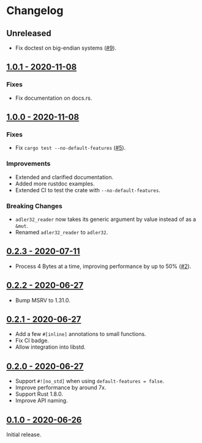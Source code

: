# Changelog

## Unreleased

- Fix doctest on big-endian systems ([#9]).

[#9]: https://github.com/jonas-schievink/adler/pull/9

## [1.0.1 - 2020-11-08](https://github.com/jonas-schievink/adler/releases/tag/v1.0.1)

### Fixes

- Fix documentation on docs.rs.

## [1.0.0 - 2020-11-08](https://github.com/jonas-schievink/adler/releases/tag/v1.0.0)

### Fixes

- Fix `cargo test --no-default-features` ([#5]).

### Improvements

- Extended and clarified documentation.
- Added more rustdoc examples.
- Extended CI to test the crate with `--no-default-features`.

### Breaking Changes

- `adler32_reader` now takes its generic argument by value instead of as a `&mut`.
- Renamed `adler32_reader` to `adler32`.

## [0.2.3 - 2020-07-11](https://github.com/jonas-schievink/adler/releases/tag/v0.2.3)

- Process 4 Bytes at a time, improving performance by up to 50% ([#2]).

## [0.2.2 - 2020-06-27](https://github.com/jonas-schievink/adler/releases/tag/v0.2.2)

- Bump MSRV to 1.31.0.

## [0.2.1 - 2020-06-27](https://github.com/jonas-schievink/adler/releases/tag/v0.2.1)

- Add a few `#[inline]` annotations to small functions.
- Fix CI badge.
- Allow integration into libstd.

## [0.2.0 - 2020-06-27](https://github.com/jonas-schievink/adler/releases/tag/v0.2.0)

- Support `#![no_std]` when using `default-features = false`.
- Improve performance by around 7x.
- Support Rust 1.8.0.
- Improve API naming.

## [0.1.0 - 2020-06-26](https://github.com/jonas-schievink/adler/releases/tag/v0.1.0)

Initial release.


[#2]: https://github.com/jonas-schievink/adler/pull/2
[#5]: https://github.com/jonas-schievink/adler/pull/5
